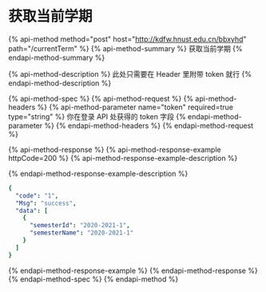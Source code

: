 # 获取当前学期

{% api-method method="post" host="http://kdfw.hnust.edu.cn/bbxyhd" path="/currentTerm" %}
{% api-method-summary %}
获取当前学期
{% endapi-method-summary %}

{% api-method-description %}
此处只需要在 Header 里附带 token 就行
{% endapi-method-description %}

{% api-method-spec %}
{% api-method-request %}
{% api-method-headers %}
{% api-method-parameter name="token" required=true type="string" %}
你在登录 API 处获得的 token 字段
{% endapi-method-parameter %}
{% endapi-method-headers %}
{% endapi-method-request %}

{% api-method-response %}
{% api-method-response-example httpCode=200 %}
{% api-method-response-example-description %}

{% endapi-method-response-example-description %}

```yaml
{
  "code": "1",
  "Msg": "success",
  "data": [
    {
      "semesterId": "2020-2021-1",
      "semesterName": "2020-2021-1"
    }
  ]
}
```
{% endapi-method-response-example %}
{% endapi-method-response %}
{% endapi-method-spec %}
{% endapi-method %}



